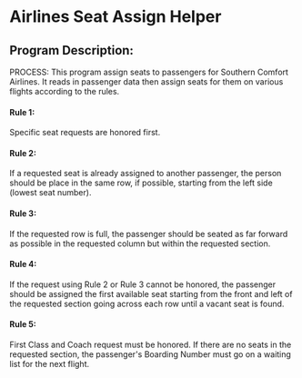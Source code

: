 # Airlines Seat Assign Helper

## Program Description:


PROCESS: This program assign seats to passengers for Southern Comfort Airlines. It reads in passenger data then assign seats for them on various flights according to the rules.

#### Rule 1:
Specific seat requests are honored first.                                              

#### Rule 2: 
If a requested seat is already assigned to another passenger, the person should be place in the same row, if possible, starting from the left side (lowest seat number).          

#### Rule 3: 
If the requested row is full, the passenger should be seated as far forward as possible in the requested column but within the requested section.                             

#### Rule 4: 
If the request using Rule 2 or Rule 3 cannot be honored, the passenger should be assigned the first available seat starting from the front and left of the requested section going across each row until a vacant seat is found.                                             

#### Rule 5: 
First Class and Coach request must be honored.  If there are no seats in the requested section, the passenger's Boarding Number must go on a waiting list for the next flight.        
